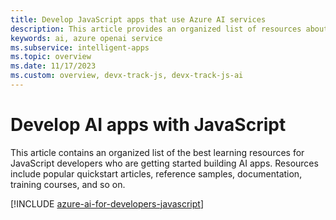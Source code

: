 ```yaml
---
title: Develop JavaScript apps that use Azure AI services
description: This article provides an organized list of resources about Azure AI scenarios for JavaScript developers, including documentation and code samples.
keywords: ai, azure openai service
ms.subservice: intelligent-apps
ms.topic: overview
ms.date: 11/17/2023
ms.custom: overview, devx-track-js, devx-track-js-ai
---
```


# Develop AI apps with JavaScript

This article contains an organized list of the best learning resources for JavaScript developers who are getting started building AI apps. Resources include popular quickstart articles, reference samples, documentation, training courses, and so on.

[!INCLUDE [azure-ai-for-developers-javascript](../ai/includes/azure-ai-for-developers-javascript.md)]
